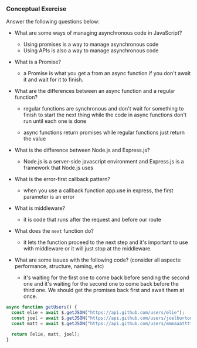 ### Conceptual Exercise

Answer the following questions below:

- What are some ways of managing asynchronous code in JavaScript?

  - Using promises is a way to manage asynchronous code
  - Using APIs is also a way to manage asynchronous code

- What is a Promise?

  - a Promise is what you get a from an async function if you don't await it and wait for it to finish.

- What are the differences between an async function and a regular function?

  - regular functions are synchronous and don't wait for something to finish to start the next thing while the code in async functions don't run until each one is done

  - async functions return promises while regular functions just return the value

- What is the difference between Node.js and Express.js?

  - Node.js is a server-side javascript environment and Express.js is a framework that Node.js uses

- What is the error-first callback pattern?

  - when you use a callback function app.use in express, the first parameter is an error

- What is middleware?

  - it is code that runs after the request and before our route

- What does the `next` function do?

  - it lets the function proceed to the next step and it's important to use with middleware or it will just stop at the middleware.

- What are some issues with the following code? (consider all aspects: performance, structure, naming, etc)
  - it's waiting for the first one to come back before sending the second one and it's waiting for the second one to come back before the third one. We should get the promises back first and await them at once.

```js
async function getUsers() {
  const elie = await $.getJSON("https://api.github.com/users/elie");
  const joel = await $.getJSON("https://api.github.com/users/joelburton");
  const matt = await $.getJSON("https://api.github.com/users/mmmaaatttttt");

  return [elie, matt, joel];
}
```
